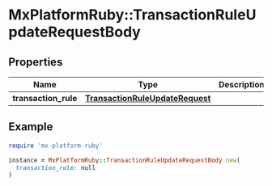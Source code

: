 # MxPlatformRuby::TransactionRuleUpdateRequestBody

## Properties

| Name | Type | Description | Notes |
| ---- | ---- | ----------- | ----- |
| **transaction_rule** | [**TransactionRuleUpdateRequest**](TransactionRuleUpdateRequest.md) |  | [optional] |

## Example

```ruby
require 'mx-platform-ruby'

instance = MxPlatformRuby::TransactionRuleUpdateRequestBody.new(
  transaction_rule: null
)
```

